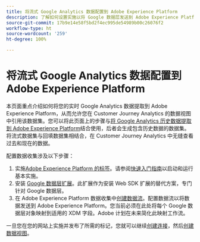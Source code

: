 ```yaml
---
title: 将流式 Google Analytics 数据配置到 Adobe Experience Platform
description: 了解如何设置实施以将 Google 数据层发送到 Adobe Experience Platform
source-git-commit: 17b9e14e58f5bd2f4ec995de54989b00c26076f2
workflow-type: ht
source-wordcount: '259'
ht-degree: 100%

---
```


# 将流式 Google Analytics 数据配置到 Adobe Experience Platform

本页面重点介绍如何将您的实时 Google Analytics 数据提取到 Adobe Experience Platform，从而允许您在 Customer Journey Analytics 的数据视图中引用该数据集。您可以将此页面上的步骤与[将 Google Analytics 历史数据提取到 Adobe Experience Platform](backfill.md)结合使用，后者会生成包含历史数据的数据集。将流式数据集与回填数据集相结合，在 Customer Journey Analytics 中无缝查看过去和现在的数据。

配置数据收集涉及以下步骤：

1. 实施[Adobe Experience Platform 的标签](https://experienceleague.adobe.com/docs/experience-platform/tags/home.html)。请参阅[快速入门指南](https://experienceleague.adobe.com/docs/experience-platform/tags/get-started/quick-start.html)以启动和运行基本实施。
1. 安装 [Google 数据层扩展](https://experienceleague.adobe.com/docs/experience-platform/tags/extensions/adobe/google-data-layer/overview.html)。此扩展作为安装 Web SDK 扩展的替代方案，专门针对 Google 数据层。
1. 在 Adobe Experience Platform 数据收集中[创建数据流](https://experienceleague.adobe.com/docs/experience-platform/edge/datastreams/overview.html)。配置数据流以将数据发送到 Adobe Experience Platform。您当前必须在此处将每个 Google 数据层对象映射到适用的 XDM 字段。Adobe 计划在未来简化此映射工作流。

一旦您在您的网站上实施并发布了所需的标记，您就可以继续[创建连接](/help/connections/create-connection.md)，然后[创建数据视图](/help/data-views/create-dataview.md)。
